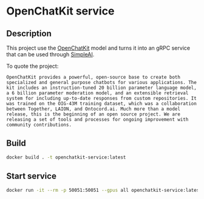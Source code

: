 # OpenChatKit service

## Description

This project use the [OpenChatKit](https://github.com/togethercomputer/OpenChatKit) model and turns it into an gRPC service that can be used through [SimpleAI](https://github.com/lhenault/simpleAI).

To quote the project:

>
    OpenChatKit provides a powerful, open-source base to create both specialized and general purpose chatbots for various applications. The kit includes an instruction-tuned 20 billion parameter language model, a 6 billion parameter moderation model, and an extensible retrieval system for including up-to-date responses from custom repositories. It was trained on the OIG-43M training dataset, which was a collaboration between Together, LAION, and Ontocord.ai. Much more than a model release, this is the beginning of an open source project. We are releasing a set of tools and processes for ongoing improvement with community contributions.

## Build

```bash
docker build . -t openchatkit-service:latest
```

## Start service

```bash
docker run -it --rm -p 50051:50051 --gpus all openchatkit-service:latest
```
